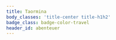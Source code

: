 ```yaml
---
title: Taormina
body_classes: 'title-center title-h1h2'
badge_class: badge-color-travel
header_id: abenteuer
---
```


